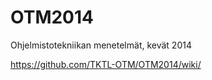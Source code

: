 OTM2014
=======

Ohjelmistotekniikan menetelmät, kevät 2014

https://github.com/TKTL-OTM/OTM2014/wiki/

